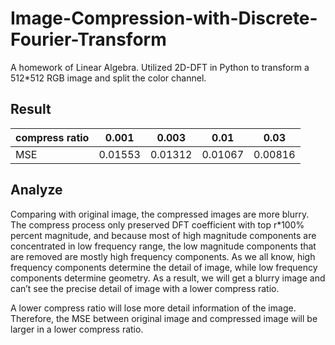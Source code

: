 # Image-Compression-with-Discrete-Fourier-Transform

A homework of Linear Algebra. Utilized 2D-DFT in Python to transform a 512*512 RGB image and split the color channel. 

## Result

| compress ratio | 0.001   | 0.003   | 0.01    | 0.03    |
| -------------- | ------- | ------- | ------- | ------- |
| MSE            | 0.01553 | 0.01312 | 0.01067 | 0.00816 |

## Analyze

Comparing with original image, the compressed images are more blurry. The compress process only preserved DFT coefficient with top r*100% percent magnitude, and because most of high magnitude components are concentrated in low frequency range, the low magnitude components that are removed are mostly high frequency components. As we all know, high frequency components determine the detail of image, while low frequency components determine geometry. As a result, we will get a blurry image and can’t see the precise detail of image with a lower compress ratio.

A lower compress ratio will lose more detail information of the image. Therefore, the MSE between original image and compressed image will be larger in a lower compress ratio.

